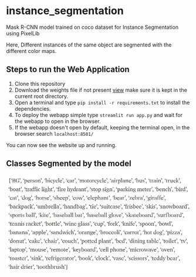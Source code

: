 # instance_segmentation
Mask R-CNN model trained on coco dataset for Instance Segmentation using PixelLib

Here, Different instances of the same object are segmented with the different color maps.

## Steps to run the Web Application

1) Clone this repository 
2) Download the weights file if not present [view](https://github.com/ayoolaolafenwa/PixelLib/releases/download/1.2/mask_rcnn_coco.h5) make sure it is kept in the current root directory.
3) Open a terminal and type 
  `pip install -r requirements.txt` to install the dependencies.
4) To deploy the webapp simple type 
  `streamlit run app.py` and wait for the webapp to open in the browser.
5) If the webapp doesn't open by default, keeping the terminal open, in the browser search
  `localhost:8501/`
 
You can now see the website up and running.


## Classes Segmented by the model
![img](coco_dataset.png)

